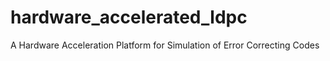 # hardware_accelerated_ldpc
A Hardware Acceleration Platform for Simulation of Error Correcting Codes
